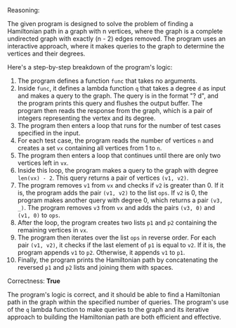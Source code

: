 Reasoning:

The given program is designed to solve the problem of finding a Hamiltonian path in a graph with n vertices, where the graph is a complete undirected graph with exactly (n - 2) edges removed. The program uses an interactive approach, where it makes queries to the graph to determine the vertices and their degrees.

Here's a step-by-step breakdown of the program's logic:

1. The program defines a function `func` that takes no arguments.
2. Inside `func`, it defines a lambda function `q` that takes a degree `d` as input and makes a query to the graph. The query is in the format "? d", and the program prints this query and flushes the output buffer. The program then reads the response from the graph, which is a pair of integers representing the vertex and its degree.
3. The program then enters a loop that runs for the number of test cases specified in the input.
4. For each test case, the program reads the number of vertices `n` and creates a set `vx` containing all vertices from 1 to `n`.
5. The program then enters a loop that continues until there are only two vertices left in `vx`.
6. Inside this loop, the program makes a query to the graph with degree `len(vx) - 2`. This query returns a pair of vertices `(v1, v2)`.
7. The program removes `v1` from `vx` and checks if `v2` is greater than 0. If it is, the program adds the pair `(v1, v2)` to the list `ops`. If `v2` is 0, the program makes another query with degree 0, which returns a pair `(v3, _)`. The program removes `v3` from `vx` and adds the pairs `(v3, 0)` and `(v1, 0)` to `ops`.
8. After the loop, the program creates two lists `p1` and `p2` containing the remaining vertices in `vx`.
9. The program then iterates over the list `ops` in reverse order. For each pair `(v1, v2)`, it checks if the last element of `p1` is equal to `v2`. If it is, the program appends `v1` to `p2`. Otherwise, it appends `v1` to `p1`.
10. Finally, the program prints the Hamiltonian path by concatenating the reversed `p1` and `p2` lists and joining them with spaces.

Correctness: **True**

The program's logic is correct, and it should be able to find a Hamiltonian path in the graph within the specified number of queries. The program's use of the `q` lambda function to make queries to the graph and its iterative approach to building the Hamiltonian path are both efficient and effective.